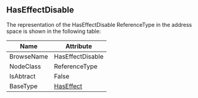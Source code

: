 <!-- objecttype -->
## HasEffectDisable
  
The representation of the HasEffectDisable ReferenceType in the address space is shown in the following table:  

|Name|Attribute|
|---|---|
|BrowseName|HasEffectDisable|
|NodeClass|ReferenceType|
|IsAbtract|False|
|BaseType|[HasEffect](../../../Part5/ReferenceTypes/HasEffect/readme.md)|

